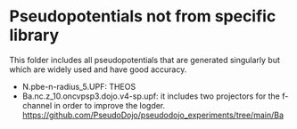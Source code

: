 # Pseudopotentials not from specific library

This folder includes all pseudopotentials that are generated singularly but which are widely used and have good accuracy.

- N.pbe-n-radius_5.UPF: THEOS
- Ba.nc.z_10.oncvpsp3.dojo.v4-sp.upf: it includes two projectors for the f-channel in order to improve the logder. https://github.com/PseudoDojo/pseudodojo_experiments/tree/main/Ba